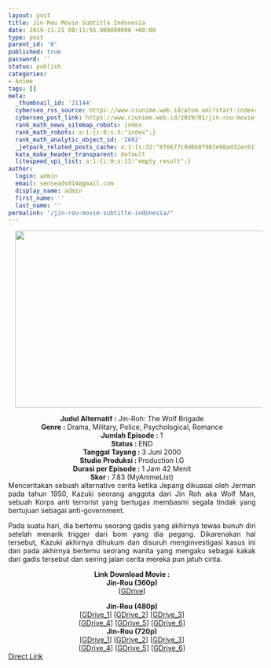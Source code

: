 ```yaml
---
layout: post
title: Jin-Rou Movie Subtitle Indonesia
date: 2019-11-21 08:11:55.000000000 +00:00
type: post
parent_id: '0'
published: true
password: ''
status: publish
categories:
- Anime
tags: []
meta:
  _thumbnail_id: '21144'
  cyberseo_rss_source: https://www.ciunime.web.id/atom.xml?start-index=1651&max-results=150
  cyberseo_post_link: https://www.ciunime.web.id/2019/01/jin-rou-movie-subtitle-indonesia.html
  rank_math_news_sitemap_robots: index
  rank_math_robots: a:1:{i:0;s:5:"index";}
  rank_math_analytic_object_id: '2602'
  _jetpack_related_posts_cache: a:1:{s:32:"8f6677c9d6b0f903e98ad32ec61f8deb";a:2:{s:7:"expires";i:1644430756;s:7:"payload";a:0:{}}}
  kata_make_header_transparent: default
  litespeed_vpi_list: a:1:{i:0;s:12:"empty result";}
author:
  login: admin
  email: senseads014@gmail.com
  display_name: admin
  first_name: ''
  last_name: ''
permalink: "/jin-rou-movie-subtitle-indonesia/"
---
```

<div class="separator" style="clear: both; text-align: center;"><a href="https://2.bp.blogspot.com/-t1Xm5o_8CXQ/XEsGe6EjufI/AAAAAAAAIc0/FlJxw3y9l7AvCy09OBjyeIZWzV0_WtypwCLcBGAs/s1600/Jin-Rou.jpg" imageanchor="1" style="margin-left: 1em; margin-right: 1em;"><img border="0" data-original-height="720" data-original-width="1280" height="360" src="{{ site.baseurl }}/assets/2019/11/Jin-Rou.jpg" width="640" /></a></div>
<p>
<div style="text-align: center;"><b>Judul</b><b><b> Alternatif</b> :</b> Jin-Roh: The Wolf Brigade</div>
<div style="text-align: center;"><b><b>Genre :</b></b> Drama, Military, Police, Psychological, Romance</div>
<div style="text-align: center;"><b>Jumlah Episode :</b> 1<br /><b>Status :&nbsp;</b>END<br /><b>Tanggal Tayang :</b> 3 Juni 2000<br /><b>Studio Produksi : </b>Production I.G<br /><b>Durasi per Episode :</b> 1 Jam 42 Menit</div>
<div style="text-align: center;"><b>Skor :</b> 7.83 (MyAnimeList)</div>
<div style="text-align: center;"></div>
<div style="text-align: justify;">Menceritakan sebuah alternative cerita ketika Jepang dikuasai oleh Jerman pada tahun 1950, Kazuki seorang anggota dari Jin Roh aka Wolf Man, sebuah Korps anti terrorist yang bertugas membasmi segala tindak yang bertujuan sebagai anti-government.</p>
<p>Pada suatu hari, dia bertemu seorang gadis yang akhirnya tewas bunuh diri setelah menarik trigger dari bom yang dia pegang. Dikarenakan hal tersebut, Kazuki akhirnya dihukum dan disuruh menginvestigasi kasus ini dan pada akhirnya bertemu seorang wanita yang mengaku sebagai kakak dari gadis tersebut dan seiring jalan cerita mereka pun jatuh cinta.</p></div>
<div style="text-align: justify;"></div>
<div style="text-align: justify;"></div>
<div style="text-align: center;"><b>Link Download Movie :</b></div>
<div style="text-align: center;">
<div style="text-align: center;"></div>
<div style="text-align: center;"><b>Jin-Rou (360p)</b></div>
<div style="text-align: center;">[<a href="https://drive.google.com/uc?export=download&amp;id=1O4deHnpvnc9xoDYShZCVd_wzUMJRih6R" target="_blank" rel="noopener">GDrive</a>]</p>
</div>
</div>
<div style="text-align: center;"><b>Jin-Rou (480p)</b><br />[<a href="https://drive.google.com/uc?id=1quUypZHlXqlZcWp1he0fVVQf2J1SlfQw" target="_blank" rel="noopener">GDrive_1</a>] [<a href="https://drive.google.com/uc?id=1LeUFk-lEzP_a19keHs8weOWeQ7d-9EC9" target="_blank" rel="noopener">GDrive_2</a>] [<a href="https://drive.google.com/uc?id=1OsaeQAs_2T3zOYm4ePwtSutXAiGL-TSv" target="_blank" rel="noopener">GDrive_3</a>]<br />[<a href="https://drive.google.com/uc?id=1lZv4bzqXvvfhGrepWbUsJrIu10-HYhiN" target="_blank" rel="noopener">GDrive_4</a>] [<a href="https://drive.google.com/uc?id=1wozZ643oOC69e_y1QNgpU5kTjrSrOM-4" target="_blank" rel="noopener">GDrive_5</a>] [<a href="https://drive.google.com/uc?id=1OGRn7dLY6R8BAxilukUoHRi6juqUxsDy" target="_blank" rel="noopener">GDrive_6</a>]</div>
<div style="text-align: center;"><b>Jin-Rou (720p)</b><br />[<a href="https://drive.google.com/uc?id=128ZkYVc5RaqhJLd2Xhz8DhVcVl7lPHHD" target="_blank" rel="noopener">GDrive_1</a>] [<a href="https://drive.google.com/uc?id=1QxSxMNkAcPqE_jb1StPFlcSBrlLk5hFx" target="_blank" rel="noopener">GDrive_2</a>] [<a href="https://drive.google.com/uc?id=1yBPrBWtHbmHxEjrkXgAteHuVZIKC9NV0" target="_blank" rel="noopener">GDrive_3</a>]<br />[<a href="https://drive.google.com/uc?id=1C9AdAjkn1RAfbAPNuh-uMFto34FB15iJ" target="_blank" rel="noopener">GDrive_4</a>] [<a href="https://drive.google.com/uc?id=1MgSGcUrRD8xTlEvcrUX0UQ5V-UeIbCCF" target="_blank" rel="noopener">GDrive_5</a>] [<a href="https://drive.google.com/uc?id=1EIS8A3CLHBOPB2C53JHFDtvvtMmmUR72" target="_blank" rel="noopener">GDrive_6</a>]</div>
<link rel="stylesheet" href="https://cdnjs.cloudflare.com/ajax/libs/font-awesome/4.7.0/css/font-awesome.min.css" />
<div class="divbtn"> <a href="https://handymansurrender.com/fihup8buzv?key=94550f7ce39444073321dde3b8782f97" class="btn"><i class="fa fa-download"></i> Direct Link</a> </div>
